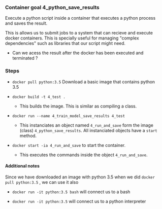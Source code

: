
### Container goal 4_python_save_results

Execute a python script inside a container that executes a python process and saves the result.

This is allows us to submit jobs to a system that can recieve and execute docker containers.
This is specially useful for managing "complex dependencies" such as libraries that our script might need.

- Can we acess the result after the docker has been executed and terminated ?


### Steps 

- `docker pull python:3.5` Download a basic image that contains python 3.5

- `docker build -t 4_test .` 
	- This builds the image. This is similar as compiling a class.

- `docker run --name 4_train_model_save_results 4_test`
    - This instanciates an object named `4_run_and_save` form the image (class) `4_python_save_results`. All instanciated objects have a `start` method.

- `docker start -ia 4_run_and_save` to start the container.
	- This executes the commands inside the object `4_run_and_save`. 


#### Additional notes

Since we have downloaded an image with python 3.5 when we did `docker pull python:3.5` , we can use it also

- `docker run -it python:3.5 bash` will connect us to a bash

- `docker run -it python:3.5` will connect us to a python interpreter

